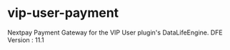 # vip-user-payment
Nextpay Payment Gateway for the VIP User plugin's DataLifeEngine.
DFE Version : 11.1
